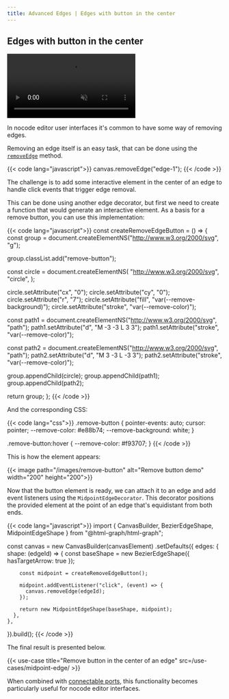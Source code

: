 ```yaml
---
title: Advanced Edges | Edges with button in the center
---
```


## Edges with button in the center

<a href="/use-cases/midpoint-edge/" target="_blank" aria-label="Edges with button in the center">
  <div class="video">
    <video autoplay muted loop>
      <source src="/media/removable-edges.webm">
    </video>
  </div>
</a>


In nocode editor user interfaces it's common to have some way of removing edges.

Removing an edge itself is an easy task, that can be done using the
[`removeEdge`](/canvas/#remove-edge) method.

{{< code lang="javascript">}}
canvas.removeEdge("edge-1");
{{< /code >}}

The challenge is to add some interactive element in the center of an edge to handle click events that trigger edge removal.

This can be done using another edge decorator, but first we need to create a function that would generate an interactive element. As a basis for a remove button, you can use this implementation:

{{< code lang="javascript">}}
const createRemoveEdgeButton = () => {
  const group = document.createElementNS("http://www.w3.org/2000/svg", "g");

  group.classList.add("remove-button");

  const circle = document.createElementNS(
    "http://www.w3.org/2000/svg",
    "circle",
  );

  circle.setAttribute("cx", "0");
  circle.setAttribute("cy", "0");
  circle.setAttribute("r", "7");
  circle.setAttribute("fill", "var(--remove-background)");
  circle.setAttribute("stroke", "var(--remove-color)");

  const path1 = document.createElementNS("http://www.w3.org/2000/svg", "path");
  path1.setAttribute("d", "M -3 -3 L 3 3");
  path1.setAttribute("stroke", "var(--remove-color)");

  const path2 = document.createElementNS("http://www.w3.org/2000/svg", "path");
  path2.setAttribute("d", "M 3 -3 L -3 3");
  path2.setAttribute("stroke", "var(--remove-color)");

  group.appendChild(circle);
  group.appendChild(path1);
  group.appendChild(path2);

  return group;
};
{{< /code >}}

And the corresponding CSS:

{{< code lang="css">}}
.remove-button {
  pointer-events: auto;
  cursor: pointer;
  --remove-color: #e88b74;
  --remove-background: white;
}

.remove-button:hover {
  --remove-color: #f93707;
}
{{< /code >}}

This is how the element appears:

{{< image path="/images/remove-button" alt="Remove button demo" width="200" height="200">}}

Now that the button element is ready, we can attach it to an edge and add event listeners using the `MidpointEdgeDecorator`. This decorator positions the provided element at the point of an edge that's equidistant from both ends.

{{< code lang="javascript">}}
import { CanvasBuilder, BezierEdgeShape, MidpointEdgeShape } from "@html-graph/html-graph";

const canvas = new CanvasBuilder(canvasElement)
  .setDefaults({
    edges: {
      shape: (edgeId) => {
        const baseShape = new BezierEdgeShape({ hasTargetArrow: true });

        const midpoint = createRemoveEdgeButton();

        midpoint.addEventListener("click", (event) => {
          canvas.removeEdge(edgeId);
        });

        return new MidpointEdgeShape(baseShape, midpoint);
      },
    },
  }).build();
{{< /code >}}

The final result is presented below.

{{< use-case title="Remove button in the center of an edge" src=/use-cases/midpoint-edge/ >}}

When combined with [connectable ports](/features/connectable-ports), this functionality becomes particularly useful for nocode editor interfaces.

